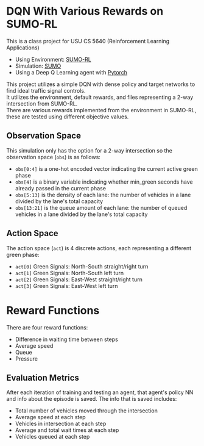 # DQN With Various Rewards on SUMO-RL

This is a class project for USU CS 5640 (Reinforcement Learning Applications)
- Using Environment: [SUMO-RL](https://github.com/LucasAlegre/sumo-rl)
- Simulation: [SUMO](https://github.com/eclipse/sumo)
- Using a Deep Q Learning agent with [Pytorch](https://pytorch.org/docs/stable/index.html)

This project utilizes a simple DQN with dense policy and target networks to find ideal traffic signal controls.  
It utilizes the environment, default rewards, and files representing a 2-way intersection from SUMO-RL.  
There are various rewards implemented from the environment in SUMO-RL, these are tested using different objective values.

## Observation Space

This simulation only has the option for a 2-way intersection so the observation space (```obs```) is as follows:

- ```obs[0:4]``` is a one-hot encoded vector indicating the current active green phase
- ```obs[4]``` is a binary variable indicating whether min_green seconds have already passed in the current phase
- ```obs[5:13]``` is the density of each lane: the number of vehicles in a lane divided by the lane's total capacity
- ```obs[13:21]``` is the queue amount of each lane: the number of queued vehicles in a lane divided by the lane's total capacity

## Action Space

The action space (```act```) is 4 discrete actions, each representing a different green phase:

- ```act[0]``` Green Signals: North-South straight/right turn
- ```act[1]``` Green Signals: North-South left turn
- ```act[2]``` Green Signals: East-West straight/right turn
- ```act[3]``` Green Signals: East-West left turn

# Reward Functions

There are four reward functions:
- Difference in waiting time between steps
- Average speed
- Queue
- Pressure

## Evaluation Metrics

After each iteration of training and testing an agent, that agent's policy NN and info about the episode is saved. The info that is saved includes:
- Total number of vehicles moved through the intersection
- Average speed at each step
- Vehicles in intersection at each step
- Average and total wait times at each step
- Vehicles queued at each step
